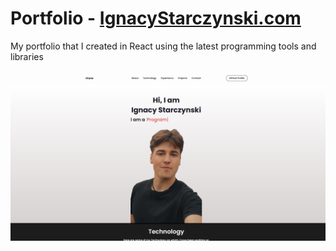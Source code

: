 # Portfolio - <a terget="_blank" href="www.ignacystarczynski.com">IgnacyStarczynski.com</a>
My portfolio that I created in React using the latest programming tools and libraries <br><br>
<img src="https://raw.githubusercontent.com/iuno-san/Portfolio/main/portfolio-demo.png">
